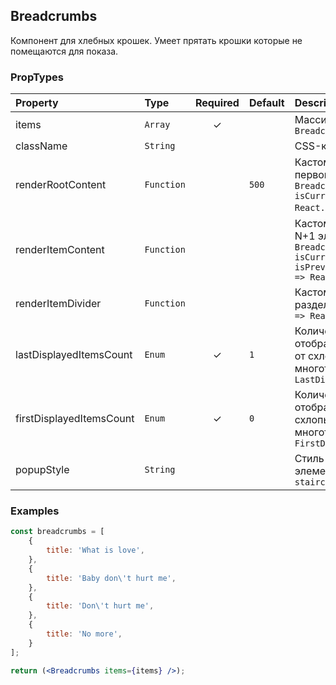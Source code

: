 Breadcrumbs
---------------
Компонент для хлебных крошек. Умеет прятать крошки которые не помещаются для показа.

### PropTypes
| Property                   | Type       | Required | Default | Description |
|:---                        |:---        |:---:     |:---     |:---         |
| items                      | `Array` | ✓        |         | Массив хлебных крошек `BreadcrumbsItem[]` |
| className                  | `String`   |          |         | CSS-класс элемента |
| renderRootContent          | `Function`   |          | `500`   | Кастомный рендер для первого элемента `(item: BreadcrumbsItem, isCurrent: boolean) => React.ReactNode;`) |
| renderItemContent          | `Function` |          |         | Кастомный рендер для N+1 элемента `(item: BreadcrumbsItem, isCurrent: boolean, isPrevCurrent: boolean) => React.ReactNode;` |
| renderItemDivider          | `Function` |          |         | Кастомный рендер, для разделителя крошек `() => React.ReactNode;` |
| lastDisplayedItemsCount    | `Enum` | ✓        |  `1`    | Количество элементов отображаемых справа от схлопывания-многоточия: `LastDisplayedItemsCount` |
| firstDisplayedItemsCount   | `Enum` | ✓        | `0`      | Количество элементов отображаемых слева от схлопывания-многоточия: `FirstDisplayedItemsCount` |
| popupStyle                 | `String` |          |         | Стиль отображения элементов в попапе  `staircase` |


### Examples

```jsx
const breadcrumbs = [
    {
        title: 'What is love',
    },
    {
        title: 'Baby don\'t hurt me',
    },
    {
        title: 'Don\'t hurt me',
    },
    {
        title: 'No more',
    }
];

return (<Breadcrumbs items={items} />);
```
